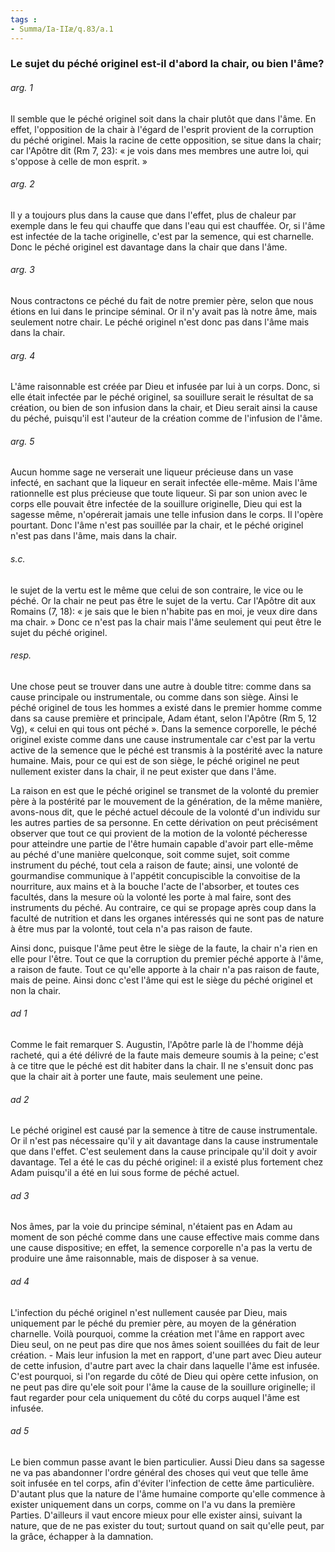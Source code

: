 ```yaml
---
tags : 
- Summa/Ia-IIæ/q.83/a.1
---
```


### Le sujet du péché originel est-il d'abord la chair, ou bien l'âme?

###### arg. 1
Il semble que le péché originel soit dans la chair plutôt que dans l'âme. En effet, l'opposition de la chair à l'égard de l'esprit provient de la corruption du péché originel. Mais la racine de cette opposition, se situe dans la chair; car l'Apôtre dit (Rm 7, 23): « je vois dans mes membres une autre loi, qui s'oppose à celle de mon esprit. » 

###### arg. 2
Il y a toujours plus dans la cause que dans l'effet, plus de chaleur par exemple dans le feu qui chauffe que dans l'eau qui est chauffée. Or, si l'âme est infectée de la tache originelle, c'est par la semence, qui est charnelle. Donc le péché originel est davantage dans la chair que dans l'âme. 

###### arg. 3
Nous contractons ce péché du fait de notre premier père, selon que nous étions en lui dans le principe séminal. Or il n'y avait pas là notre âme, mais seulement notre chair. Le péché originel n'est donc pas dans l'âme mais dans la chair. 

###### arg. 4
L'âme raisonnable est créée par Dieu et infusée par lui à un corps. Donc, si elle était infectée par le péché originel, sa souillure serait le résultat de sa création, ou bien de son infusion dans la chair, et Dieu serait ainsi la cause du péché, puisqu'il est l'auteur de la création comme de l'infusion de l'âme. 

###### arg. 5
Aucun homme sage ne verserait une liqueur précieuse dans un vase infecté, en sachant que la liqueur en serait infectée elle-même. Mais l'âme rationnelle est plus précieuse que toute liqueur. Si par son union avec le corps elle pouvait être infectée de la souillure originelle, Dieu qui est la sagesse même, n'opérerait jamais une telle infusion dans le corps. Il l'opère pourtant. Donc l'âme n'est pas souillée par la chair, et le péché originel n'est pas dans l'âme, mais dans la chair. 

###### s.c.
le sujet de la vertu est le même que celui de son contraire, le vice ou le péché. Or la chair ne peut pas être le sujet de la vertu. Car l'Apôtre dit aux Romains (7, 18): « je sais que le bien n'habite pas en moi, je veux dire dans ma chair. » Donc ce n'est pas la chair mais l'âme seulement qui peut être le sujet du péché originel. 

###### resp.
Une chose peut se trouver dans une autre à double titre: comme dans sa cause principale ou instrumentale, ou comme dans son siège. Ainsi le péché originel de tous les hommes a existé dans le premier homme comme dans sa cause première et principale, Adam étant, selon l'Apôtre (Rm 5, 12 Vg), « celui en qui tous ont péché ». Dans la semence corporelle, le péché originel existe comme dans une cause instrumentale car c'est par la vertu active de la semence que le péché est transmis à la postérité avec la nature humaine. Mais, pour ce qui est de son siège, le péché originel ne peut nullement exister dans la chair, il ne peut exister que dans l'âme. 

La raison en est que le péché originel se transmet de la volonté du premier père à la postérité par le mouvement de la génération, de la même manière, avons-nous dit, que le péché actuel découle de la volonté d'un individu sur les autres parties de sa personne. En cette dérivation on peut précisément observer que tout ce qui provient de la motion de la volonté pécheresse pour atteindre une partie de l'être humain capable d'avoir part elle-même au péché d'une manière quelconque, soit comme sujet, soit comme instrument du péché, tout cela a raison de faute; ainsi, une volonté de gourmandise communique à l'appétit concupiscible la convoitise de la nourriture, aux mains et à la bouche l'acte de l'absorber, et toutes ces facultés, dans la mesure où la volonté les porte à mal faire, sont des instruments du péché. Au contraire, ce qui se propage après coup dans la faculté de nutrition et dans les organes intéressés qui ne sont pas de nature à être mus par la volonté, tout cela n'a pas raison de faute. 

Ainsi donc, puisque l'âme peut être le siège de la faute, la chair n'a rien en elle pour l'être. Tout ce que la corruption du premier péché apporte à l'âme, a raison de faute. Tout ce qu'elle apporte à la chair n'a pas raison de faute, mais de peine. Ainsi donc c'est l'âme qui est le siège du péché originel et non la chair. 

###### ad 1
Comme le fait remarquer S. Augustin, l'Apôtre parle là de l'homme déjà racheté, qui a été délivré de la faute mais demeure soumis à la peine; c'est à ce titre que le péché est dit habiter dans la chair. Il ne s'ensuit donc pas que la chair ait à porter une faute, mais seulement une peine. 

###### ad 2
Le péché originel est causé par la semence à titre de cause instrumentale. Or il n'est pas nécessaire qu'il y ait davantage dans la cause instrumentale que dans l'effet. C'est seulement dans la cause principale qu'il doit y avoir davantage. Tel a été le cas du péché originel: il a existé plus fortement chez Adam puisqu'il a été en lui sous forme de péché actuel. 

###### ad 3
Nos âmes, par la voie du principe séminal, n'étaient pas en Adam au moment de son péché comme dans une cause effective mais comme dans une cause dispositive; en effet, la semence corporelle n'a pas la vertu de produire une âme raisonnable, mais de disposer à sa venue. 

###### ad 4
L'infection du péché originel n'est nullement causée par Dieu, mais uniquement par le péché du premier père, au moyen de la génération charnelle. Voilà pourquoi, comme la création met l'âme en rapport avec Dieu seul, on ne peut pas dire que nos âmes soient souillées du fait de leur création. - Mais leur infusion la met en rapport, d'une part avec Dieu auteur de cette infusion, d'autre part avec la chair dans laquelle l'âme est infusée. C'est pourquoi, si l'on regarde du côté de Dieu qui opère cette infusion, on ne peut pas dire qu'ele soit pour l'âme la cause de la souillure originelle; il faut regarder pour cela uniquement du côté du corps auquel l'âme est infusée. 

###### ad 5
Le bien commun passe avant le bien particulier. Aussi Dieu dans sa sagesse ne va pas abandonner l'ordre général des choses qui veut que telle âme soit infusée en tel corps, afin d'éviter l'infection de cette âme particulière. D'autant plus que la nature de l'âme humaine comporte qu'elle commence à exister uniquement dans un corps, comme on l'a vu dans la première Parties. D'ailleurs il vaut encore mieux pour elle exister ainsi, suivant la nature, que de ne pas exister du tout; surtout quand on sait qu'elle peut, par la grâce, échapper à la damnation. 

